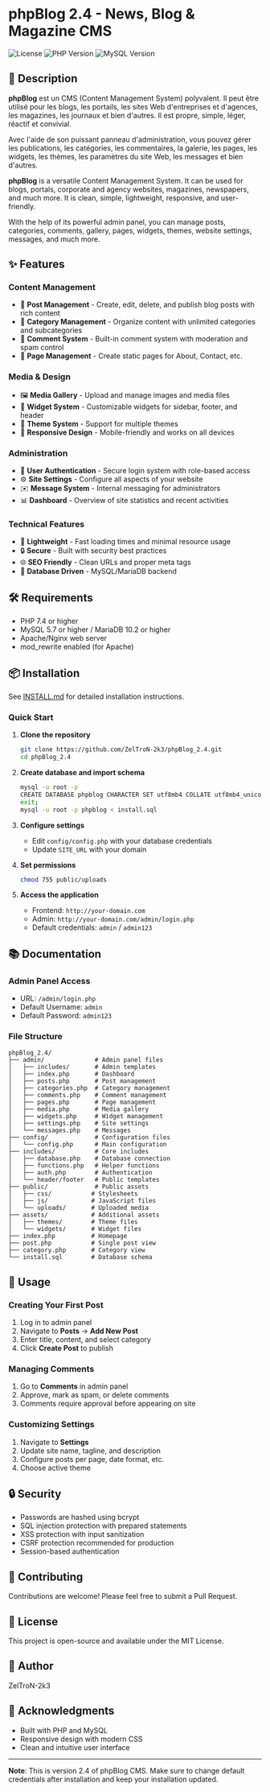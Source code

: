 # phpBlog 2.4 - News, Blog & Magazine CMS

![License](https://img.shields.io/badge/license-MIT-blue.svg)
![PHP Version](https://img.shields.io/badge/PHP-%3E%3D7.4-blue.svg)
![MySQL Version](https://img.shields.io/badge/MySQL-%3E%3D5.7-blue.svg)

## 📖 Description

**phpBlog** est un CMS (Content Management System) polyvalent. Il peut être utilisé pour les blogs, les portails, les sites Web d'entreprises et d'agences, les magazines, les journaux et bien d'autres. Il est propre, simple, léger, réactif et convivial.

Avec l'aide de son puissant panneau d'administration, vous pouvez gérer les publications, les catégories, les commentaires, la galerie, les pages, les widgets, les thèmes, les paramètres du site Web, les messages et bien d'autres.

**phpBlog** is a versatile Content Management System. It can be used for blogs, portals, corporate and agency websites, magazines, newspapers, and much more. It is clean, simple, lightweight, responsive, and user-friendly.

With the help of its powerful admin panel, you can manage posts, categories, comments, gallery, pages, widgets, themes, website settings, messages, and much more.

## ✨ Features

### Content Management
- 📝 **Post Management** - Create, edit, delete, and publish blog posts with rich content
- 📁 **Category Management** - Organize content with unlimited categories and subcategories
- 💬 **Comment System** - Built-in comment system with moderation and spam control
- 📄 **Page Management** - Create static pages for About, Contact, etc.

### Media & Design
- 🖼️ **Media Gallery** - Upload and manage images and media files
- 🧩 **Widget System** - Customizable widgets for sidebar, footer, and header
- 🎨 **Theme System** - Support for multiple themes
- 📱 **Responsive Design** - Mobile-friendly and works on all devices

### Administration
- 🔐 **User Authentication** - Secure login system with role-based access
- ⚙️ **Site Settings** - Configure all aspects of your website
- ✉️ **Message System** - Internal messaging for administrators
- 📊 **Dashboard** - Overview of site statistics and recent activities

### Technical Features
- 🚀 **Lightweight** - Fast loading times and minimal resource usage
- 🔒 **Secure** - Built with security best practices
- 🌐 **SEO Friendly** - Clean URLs and proper meta tags
- 💾 **Database Driven** - MySQL/MariaDB backend

## 🛠️ Requirements

- PHP 7.4 or higher
- MySQL 5.7 or higher / MariaDB 10.2 or higher
- Apache/Nginx web server
- mod_rewrite enabled (for Apache)

## 📦 Installation

See [INSTALL.md](INSTALL.md) for detailed installation instructions.

### Quick Start

1. **Clone the repository**
   ```bash
   git clone https://github.com/ZelTroN-2k3/phpBlog_2.4.git
   cd phpBlog_2.4
   ```

2. **Create database and import schema**
   ```bash
   mysql -u root -p
   CREATE DATABASE phpblog CHARACTER SET utf8mb4 COLLATE utf8mb4_unicode_ci;
   exit;
   mysql -u root -p phpblog < install.sql
   ```

3. **Configure settings**
   - Edit `config/config.php` with your database credentials
   - Update `SITE_URL` with your domain

4. **Set permissions**
   ```bash
   chmod 755 public/uploads
   ```

5. **Access the application**
   - Frontend: `http://your-domain.com`
   - Admin: `http://your-domain.com/admin/login.php`
   - Default credentials: `admin` / `admin123`

## 📚 Documentation

### Admin Panel Access
- URL: `/admin/login.php`
- Default Username: `admin`
- Default Password: `admin123`

### File Structure
```
phpBlog_2.4/
├── admin/              # Admin panel files
│   ├── includes/       # Admin templates
│   ├── index.php       # Dashboard
│   ├── posts.php       # Post management
│   ├── categories.php  # Category management
│   ├── comments.php    # Comment management
│   ├── pages.php       # Page management
│   ├── media.php       # Media gallery
│   ├── widgets.php     # Widget management
│   ├── settings.php    # Site settings
│   └── messages.php    # Messages
├── config/             # Configuration files
│   └── config.php      # Main configuration
├── includes/           # Core includes
│   ├── database.php    # Database connection
│   ├── functions.php   # Helper functions
│   ├── auth.php        # Authentication
│   └── header/footer   # Public templates
├── public/             # Public assets
│   ├── css/           # Stylesheets
│   ├── js/            # JavaScript files
│   └── uploads/       # Uploaded media
├── assets/            # Additional assets
│   ├── themes/        # Theme files
│   └── widgets/       # Widget files
├── index.php          # Homepage
├── post.php           # Single post view
├── category.php       # Category view
└── install.sql        # Database schema
```

## 🎯 Usage

### Creating Your First Post
1. Log in to admin panel
2. Navigate to **Posts** → **Add New Post**
3. Enter title, content, and select category
4. Click **Create Post** to publish

### Managing Comments
1. Go to **Comments** in admin panel
2. Approve, mark as spam, or delete comments
3. Comments require approval before appearing on site

### Customizing Settings
1. Navigate to **Settings**
2. Update site name, tagline, and description
3. Configure posts per page, date format, etc.
4. Choose active theme

## 🔒 Security

- Passwords are hashed using bcrypt
- SQL injection protection with prepared statements
- XSS protection with input sanitization
- CSRF protection recommended for production
- Session-based authentication

## 🤝 Contributing

Contributions are welcome! Please feel free to submit a Pull Request.

## 📄 License

This project is open-source and available under the MIT License.

## 👤 Author

ZelTroN-2k3

## 🙏 Acknowledgments

- Built with PHP and MySQL
- Responsive design with modern CSS
- Clean and intuitive user interface

---

**Note**: This is version 2.4 of phpBlog CMS. Make sure to change default credentials after installation and keep your installation updated.
